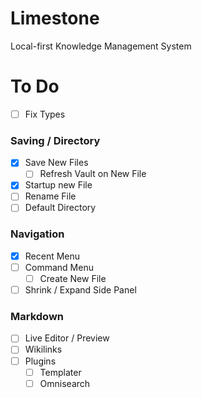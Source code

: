 # Limestone

Local-first Knowledge Management System

# To Do
- [ ] Fix Types

### Saving / Directory
- [x] Save New Files
    - [ ] Refresh Vault on New File
- [x] Startup new File
- [ ] Rename File
- [ ] Default Directory

### Navigation
- [x] Recent Menu
- [ ] Command Menu
    - [ ] Create New File
- [ ] Shrink / Expand Side Panel

### Markdown 
- [ ] Live Editor / Preview
- [ ] Wikilinks
- [ ] Plugins
    - [ ] Templater
    - [ ] Omnisearch